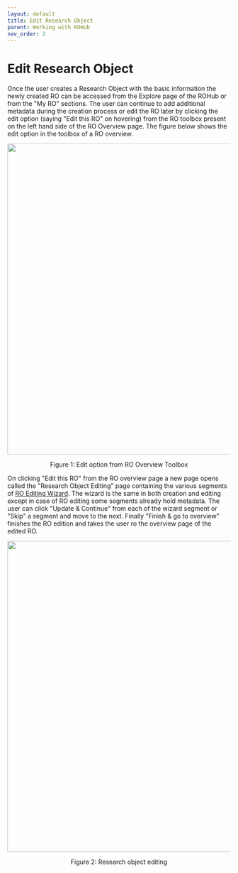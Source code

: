 ```yaml
---
layout: default
title: Edit Research Object
parent: Working with ROHub
nav_order: 2
---
```


# Edit Research Object
Once the user creates a Research Object with the basic information the newly created RO can be accessed from the Explore page of the ROHub or from the "My RO" sections. The user can continue to add additional metadata during the creation process or edit the RO later by clicking the edit option (saying "Edit this RO" on hovering) from the RO toolbox present on the left hand side of the RO Overview page. The figure below shows the edit option in the toolbox of a RO overview.

<p align="center"> <img src="https://box.psnc.pl/f/7003793f10/?raw=1" width="700"> </p>
<div align="center"> Figure 1: Edit option from RO Overview Toolbox </div>

On clicking "Edit this RO" from the RO overview page a new page opens called the "Research Object Editing" page containing the various segments of [RO Editing Wizard](https://reliance-eosc.github.io/rohub-portal-documentation/docs/Working-with-ROHub/create_edit_wizard.html#ro-edition-wizard). The wizard is the same in both creation and editing except in case of RO editing some segments already hold metadata. The user can click "Update & Continue" from each of the wizard segment or "Skip" a segment and move to the next. Finally "Finish & go to overview" finishes the RO edition and takes the user ro the overview page of the edited RO.

<p align="center"> <img src="https://box.psnc.pl/f/b7358172b6/?raw=1" width="700"> </p>
<div align="center"> Figure 2: Research object editing </div>
